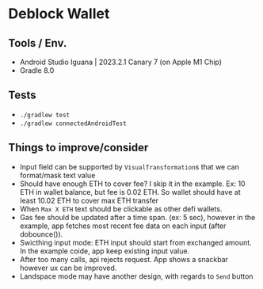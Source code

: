 # Deblock Wallet

## Tools / Env.

- Android Studio Iguana | 2023.2.1 Canary 7 (on Apple M1 Chip)
- Gradle 8.0

## Tests

- `./gradlew test`
- `./gradlew connectedAndroidTest`

## Things to improve/consider 

- Input field can be supported by `VisualTransformation`s that we can format/mask text value
- Should have enough ETH to cover fee? I skip it in the example. Ex: 10 ETH in wallet balance, but fee is 0.02 ETH. So wallet should have at least 10.02 ETH to cover max ETH transfer
- When `Max X ETH` text should be clickable as other defi wallets.
- Gas fee should be updated after a time span. (ex: 5 sec), however in the example, app fetches most recent fee data on each input (after dobounce()).
- Swicthing input mode: ETH input should start from exchanged amount. In the example coide, app keep existing input value.
- After too many calls, api rejects request. App shows a snackbar however ux can be improved.
- Landspace mode may have another design, with regards to `Send` button
